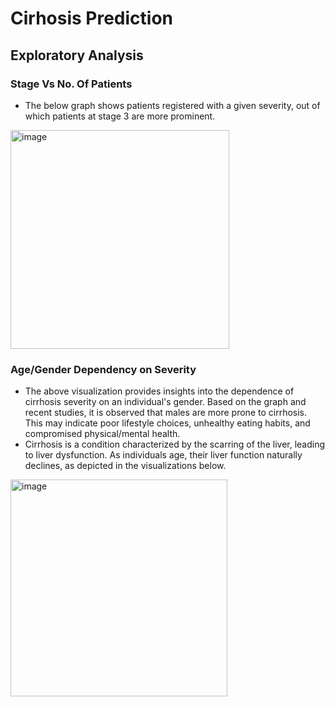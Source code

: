 # Cirhosis Prediction

## Exploratory Analysis
### Stage Vs No. Of Patients
- The below graph shows patients registered with a given severity, out of which patients at stage 3 are more prominent.
<img width="350" alt="image" src="https://github.com/JestinGigi/Cirrhosis_prediction/assets/75965382/19ba4615-7439-46ca-9f9a-5f75f2a9d799">

### Age/Gender Dependency on Severity
- The above visualization provides insights into the dependence of cirrhosis severity on an individual's gender. Based on the graph and recent studies, it is observed that males are more prone to cirrhosis. This may indicate poor lifestyle choices, unhealthy eating habits, and compromised physical/mental health.
- Cirrhosis is a condition characterized by the scarring of the liver, leading to liver dysfunction. As individuals age, their liver function naturally declines, as depicted in the visualizations below.
<img width="347" alt="image" src="https://github.com/JestinGigi/Cirrhosis_prediction/assets/75965382/724732ba-38a7-412c-87be-273c03f6a11a">

